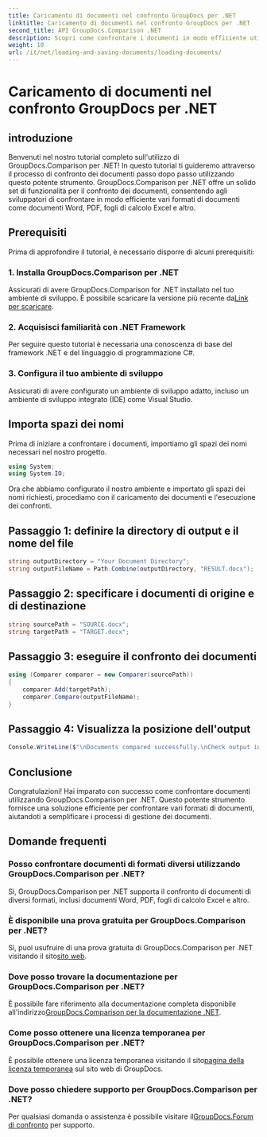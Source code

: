 ```yaml
---
title: Caricamento di documenti nel confronto GroupDocs per .NET
linktitle: Caricamento di documenti nel confronto GroupDocs per .NET
second_title: API GroupDocs.Comparison .NET
description: Scopri come confrontare i documenti in modo efficiente utilizzando GroupDocs.Comparison per .NET. Semplifica i processi di gestione dei documenti.
weight: 10
url: /it/net/loading-and-saving-documents/loading-documents/
---
```


# Caricamento di documenti nel confronto GroupDocs per .NET

## introduzione
Benvenuti nel nostro tutorial completo sull'utilizzo di GroupDocs.Comparison per .NET! In questo tutorial ti guideremo attraverso il processo di confronto dei documenti passo dopo passo utilizzando questo potente strumento. GroupDocs.Comparison per .NET offre un solido set di funzionalità per il confronto dei documenti, consentendo agli sviluppatori di confrontare in modo efficiente vari formati di documenti come documenti Word, PDF, fogli di calcolo Excel e altro.
## Prerequisiti
Prima di approfondire il tutorial, è necessario disporre di alcuni prerequisiti:
### 1. Installa GroupDocs.Comparison per .NET
 Assicurati di avere GroupDocs.Comparison for .NET installato nel tuo ambiente di sviluppo. È possibile scaricare la versione più recente da[Link per scaricare](https://releases.groupdocs.com/comparison/net/).
### 2. Acquisisci familiarità con .NET Framework
Per seguire questo tutorial è necessaria una conoscenza di base del framework .NET e del linguaggio di programmazione C#.
### 3. Configura il tuo ambiente di sviluppo
Assicurati di avere configurato un ambiente di sviluppo adatto, incluso un ambiente di sviluppo integrato (IDE) come Visual Studio.

## Importa spazi dei nomi
Prima di iniziare a confrontare i documenti, importiamo gli spazi dei nomi necessari nel nostro progetto.

```csharp
using System;
using System.IO;
```

Ora che abbiamo configurato il nostro ambiente e importato gli spazi dei nomi richiesti, procediamo con il caricamento dei documenti e l'esecuzione dei confronti.
## Passaggio 1: definire la directory di output e il nome del file
```csharp
string outputDirectory = "Your Document Directory";
string outputFileName = Path.Combine(outputDirectory, "RESULT.docx");
```
## Passaggio 2: specificare i documenti di origine e di destinazione
```csharp
string sourcePath = "SOURCE.docx";
string targetPath = "TARGET.docx";
```
## Passaggio 3: eseguire il confronto dei documenti
```csharp
using (Comparer comparer = new Comparer(sourcePath))
{
    comparer.Add(targetPath);
    comparer.Compare(outputFileName);
}
```
## Passaggio 4: Visualizza la posizione dell'output
```csharp
Console.WriteLine($"\nDocuments compared successfully.\nCheck output in {outputDirectory}.");
```

## Conclusione
Congratulazioni! Hai imparato con successo come confrontare documenti utilizzando GroupDocs.Comparison per .NET. Questo potente strumento fornisce una soluzione efficiente per confrontare vari formati di documenti, aiutandoti a semplificare i processi di gestione dei documenti.
## Domande frequenti
### Posso confrontare documenti di formati diversi utilizzando GroupDocs.Comparison per .NET?
Sì, GroupDocs.Comparison per .NET supporta il confronto di documenti di diversi formati, inclusi documenti Word, PDF, fogli di calcolo Excel e altro.
### È disponibile una prova gratuita per GroupDocs.Comparison per .NET?
 Sì, puoi usufruire di una prova gratuita di GroupDocs.Comparison per .NET visitando il sito[sito web](https://releases.groupdocs.com/).
### Dove posso trovare la documentazione per GroupDocs.Comparison per .NET?
 È possibile fare riferimento alla documentazione completa disponibile all'indirizzo[GroupDocs.Comparison per la documentazione .NET](https://tutorials.groupdocs.com/comparison/net/).
### Come posso ottenere una licenza temporanea per GroupDocs.Comparison per .NET?
 È possibile ottenere una licenza temporanea visitando il sito[pagina della licenza temporanea](https://purchase.groupdocs.com/temporary-license/) sul sito web di GroupDocs.
### Dove posso chiedere supporto per GroupDocs.Comparison per .NET?
 Per qualsiasi domanda o assistenza è possibile visitare il[GroupDocs.Forum di confronto](https://forum.groupdocs.com/c/comparison/12) per supporto.